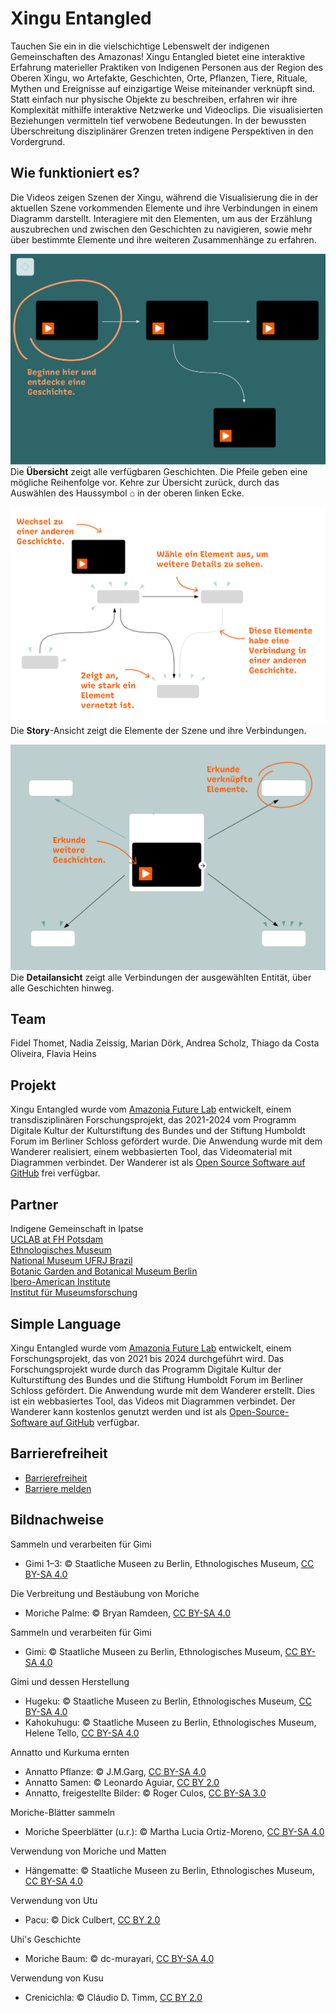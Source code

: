 # Xingu Entangled

Tauchen Sie ein in die vielschichtige Lebenswelt der indigenen Gemeinschaften des Amazonas! Xingu Entangled bietet eine interaktive Erfahrung materieller Praktiken von Indigenen Personen aus der Region des Oberen Xingu, wo Artefakte, Geschichten, Orte, Pflanzen, Tiere, Rituale, Mythen und Ereignisse auf einzigartige Weise miteinander verknüpft sind. Statt einfach nur physische Objekte zu beschreiben, erfahren wir ihre Komplexität mithilfe interaktive Netzwerke und Videoclips. Die visualisierten Beziehungen vermitteln tief verwobene Bedeutungen. In der bewussten Überschreitung disziplinärer Grenzen treten indigene Perspektiven in den Vordergrund.

## Wie funktioniert es? 
Die Videos zeigen Szenen der Xingu, während die Visualisierung die in der aktuellen Szene vorkommenden Elemente und ihre Verbindungen in einem Diagramm darstellt. Interagiere mit den Elementen, um aus der Erzählung auszubrechen und zwischen den Geschichten zu navigieren, sowie mehr über bestimmte Elemente und ihre weiteren Zusammenhänge zu erfahren.  

![Übersicht](about/overview_DE.png)  
Die **Übersicht** zeigt alle verfügbaren Geschichten. Die Pfeile geben eine mögliche Reihenfolge vor. Kehre zur Übersicht zurück, durch das Auswählen des Haussymbol ⌂ in der oberen linken Ecke.  

![Story-Ansicht](about/storyview_DE.png)  
Die **Story**-Ansicht zeigt die Elemente der Szene und ihre Verbindungen.    

![Detailansicht](about/detailview_DE.png)  
Die **Detailansicht** zeigt alle Verbindungen der ausgewählten Entität, über alle Geschichten hinweg.  

## Team  
Fidel Thomet, Nadia Zeissig, Marian Dörk, Andrea Scholz, Thiago da Costa Oliveira, Flavia Heins  

## Projekt
Xingu Entangled wurde vom [Amazonia Future Lab](https://amazoniafuturelab.fh-potsdam.de) entwickelt, einem transdisziplinären Forschungsprojekt, das 2021-2024 vom Programm Digitale Kultur der Kulturstiftung des Bundes und der Stiftung Humboldt Forum im Berliner Schloss gefördert wurde. Die Anwendung wurde mit dem Wanderer realisiert, einem webbasierten Tool, das Videomaterial mit Diagrammen verbindet. Der Wanderer ist als [Open Source Software auf GitHub](https://github.com/uclab-potsdam/wanderer) frei verfügbar.    


## Partner  
Indigene Gemeinschaft in Ipatse  
[UCLAB at FH Potsdam](https://uclab.fh-potsdam.de/)   
[Ethnologisches Museum](https://www.smb.museum/en/museums-institutions/ethnologisches-museum/home/)  
[National Museum UFRJ Brazil](https://www.museunacional.ufrj.br/)  
[Botanic Garden and Botanical Museum Berlin](https://www.bo.berlin/en)  
[Ibero-American Institute](https://www.iai.spk-berlin.de/en/home.html)  
[Institut für Museumsforschung](https://www.smb.museum/museen-einrichtungen/institut-fuer-museumsforschung/home/)  

## Simple Language
Xingu Entangled wurde vom [Amazonia Future Lab](https://amazoniafuturelab.fh-potsdam.de) entwickelt, einem Forschungsprojekt, das von 2021 bis 2024 durchgeführt wird. Das Forschungsprojekt wurde durch das Programm Digitale Kultur der Kulturstiftung des Bundes und die Stiftung Humboldt Forum im Berliner Schloss gefördert. Die Anwendung wurde mit dem Wanderer erstellt. Dies ist ein webbasiertes Tool, das Videos mit Diagrammen verbindet. Der Wanderer kann kostenlos genutzt werden und ist als [Open-Source-Software auf GitHub](https://github.com/uclab-potsdam/wanderer) verfügbar.

## Barrierefreiheit
- [Barrierefreiheit](https://www.preussischer-kulturbesitz.de/service/barrierefreiheit.html)
- [Barriere melden](https://www.preussischer-kulturbesitz.de/service/barriere-melden.html)

## Bildnachweise 
Sammeln und verarbeiten für Gimi  
- Gimi 1–3: © Staatliche Museen zu Berlin, Ethnologisches Museum, [CC BY-SA 4.0](https://creativecommons.org/licenses/by-nc/4.0/)  

Die Verbreitung und Bestäubung von Moriche  
- Moriche Palme: © Bryan Ramdeen, [CC BY-SA 4.0](https://creativecommons.org/licenses/by-nc/4.0/)  

Sammeln und verarbeiten für Gimi  
- Gimi: © Staatliche Museen zu Berlin, Ethnologisches Museum, [CC BY-SA 4.0](https://creativecommons.org/licenses/by-nc/4.0/)  

Gimi und dessen Herstellung  
- Hugeku: © Staatliche Museen zu Berlin, Ethnologisches Museum, [CC BY-SA 4.0](https://creativecommons.org/licenses/by-nc/4.0/)
- Kahokuhugu: © Staatliche Museen zu Berlin, Ethnologisches Museum, Helene Tello, [CC BY-SA 4.0](https://creativecommons.org/licenses/by-nc/4.0/)

Annatto und Kurkuma ernten  
- Annatto Pflanze: © J.M.Garg, [CC BY-SA 4.0](https://creativecommons.org/licenses/by-nc/4.0/)  
- Annatto Samen: © Leonardo Aguiar, [CC BY 2.0](https://creativecommons.org/licenses/by/2.0/)  
- Annatto, freigestellte Bilder: © Roger Culos, [CC BY-SA 3.0](https://creativecommons.org/licenses/by-sa/3.0/deed.en)  

Moriche-Blätter sammeln  
- Moriche Speerblätter (u.r.): © Martha Lucia Ortiz-Moreno, [CC BY-SA 4.0](https://creativecommons.org/licenses/by-nc/4.0/)  

Verwendung von Moriche und Matten  
- Hängematte: © Staatliche Museen zu Berlin, Ethnologisches Museum, [CC BY-SA 4.0](https://creativecommons.org/licenses/by-nc/4.0/)  

Verwendung von Utu  
- Pacu: © Dick Culbert, [CC BY 2.0](https://creativecommons.org/licenses/by/2.0/)  

Uhi's Geschichte  
- Moriche Baum: © dc-murayari, [CC BY-SA 4.0](https://creativecommons.org/licenses/by-nc/4.0/)  

Verwendung von Kusu  
- Crenicichla: © Cláudio D. Timm, [CC BY 2.0](https://creativecommons.org/licenses/by/2.0/)  
